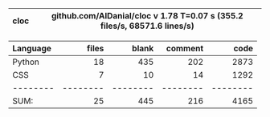 cloc|github.com/AlDanial/cloc v 1.78  T=0.07 s (355.2 files/s, 68571.6 lines/s)
--- | ---

Language|files|blank|comment|code
:-------|-------:|-------:|-------:|-------:
Python|18|435|202|2873
CSS|7|10|14|1292
--------|--------|--------|--------|--------
SUM:|25|445|216|4165
